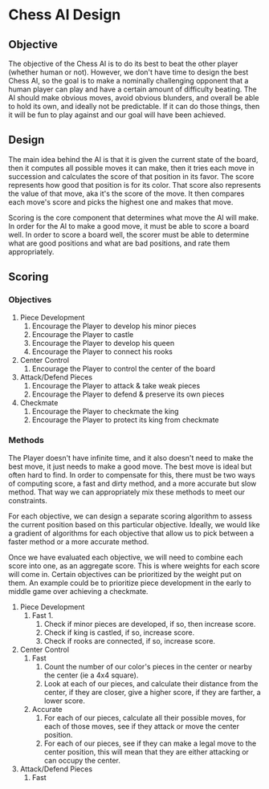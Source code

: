Chess AI Design
==

## Objective

The objective of the Chess AI is to do its best to beat the other player (whether human or not). However, we don't have time to design the best Chess AI, so the goal is to make a nominally challenging opponent that a human player can play and have a certain amount of difficulty beating. The AI should make obvious moves, avoid obvious blunders, and overall be able to hold its own, and ideally not be predictable. If it can do those things, then it will be fun to play against and our goal will have been achieved.

## Design

The main idea behind the AI is that it is given the current state of the board, then it computes all possible moves it can make, then it tries each move in succession and calculates the score of that position in its favor.
The score represents how good that position is for its color. That score also represents the value of that move, aka it's the score of the move.
It then compares each move's score and picks the highest one and makes that move.

Scoring is the core component that determines what move the AI will make. In order for the AI to make a good move, it must be able to score a board well. In order to score a board well, the scorer must be able to determine what are good positions and what are bad positions, and rate them appropriately.

## Scoring

### Objectives

1. Piece Development
   1. Encourage the Player to develop his minor pieces
   2. Encourage the Player to castle
   3. Encourage the Player to develop his queen
   4. Encourage the Player to connect his rooks
2. Center Control
   1. Encourage the Player to control the center of the board
3. Attack/Defend Pieces
   1. Encourage the Player to attack & take weak pieces
   2. Encourage the Player to defend & preserve its own pieces
4. Checkmate
   1. Encourage the Player to checkmate the king
   2. Encourage the Player to protect its king from checkmate 

### Methods

The Player doesn't have infinite time, and it also doesn't need to make the best move, it just needs to make a good move. 
The best move is ideal but often hard to find. In order to compensate for this, there must be two ways of computing score, a fast and dirty method, and a more accurate but slow method.
That way we can appropriately mix these methods to meet our constraints.

For each objective, we can design a separate scoring algorithm to assess the current position based on this particular objective. Ideally, we would like a gradient of algorithms for each objective that allow us to pick between a faster method or a more accurate method.

Once we have evaluated each objective, we will need to combine each score into one, as an aggregate score. This is where weights for each score will come in. Certain objectives can be prioritized by the weight put on them. An example could be to prioritize piece development in the early to middle game over achieving a checkmate.

1. Piece Development
   1. Fast
      1. 
         1. Check if minor pieces are developed, if so, then increase score.
         2. Check if king is castled, if so, increase score.
         3. Check if rooks are connected, if so, increase score.
2. Center Control
   1. Fast
      1. Count the number of our color's pieces in the center or nearby the center (ie a 4x4 square).
      2. Look at each of our pieces, and calculate their distance from the center, if they are closer, give a higher score, if they are farther, a lower score.
   2. Accurate
      1. For each of our pieces, calculate all their possible moves, for each of those moves, see if they attack or move the center position.
      2. For each of our pieces, see if they can make a legal move to the center position, this will mean that they are either attacking or can occupy the center.
3. Attack/Defend Pieces
   1. Fast
